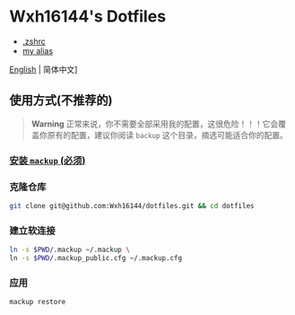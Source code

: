 # Wxh16144's Dotfiles

- [.zshrc](./backup/.zshrc)
- [my alias](./backup/.oh-my-zsh/custom/custom_alias.zsh)

[English](./readme.md) | 简体中文]

## 使用方式(不推荐的)

> **Warning**
> 正常来说，你不需要全部采用我的配置，这很危险！！！它会覆盖你原有的配置，建议你阅读 `backup` 这个目录，摘选可能适合你的配置。

### [安装 `mackup` (必须)](https://github.com/lra/mackup/blob/master/INSTALL.md)

### 克隆仓库

```bash
git clone git@github.com:Wxh16144/dotfiles.git && cd dotfiles
```

### 建立软连接

```bash
ln -s $PWD/.mackup ~/.mackup \
ln -s $PWD/.mackup_public.cfg ~/.mackup.cfg
```

### 应用

```bash
mackup restore
```
